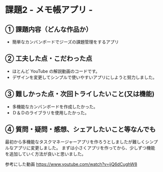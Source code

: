 # 課題2 - メモ帳アプリ -

## ① 課題内容（どんな作品か）
- 簡単なカンバンボードでジーズの課題管理をするアプリ

## ② 工夫した点・こだわった点
- ほとんど YouTube の解説動画のコードです。
- デザインを変更してシンプルで使いやすいアプリにしようと努力しました。

## ③ 難しかった点・次回トライしたいこと(又は機能)
- 多機能なカンバンボードを作成したかった。
- Ｄ＆Ｄのライブラリを使用したかった。

## ④ 質問・疑問・感想、シェアしたいこと等なんでも
最初から多機能なタスクマネージャーアプリを作ろうとしましたが難しくシンプルなアプリに変更しました。
まずは小さくアプリを作ってから、少しずつ機能を追加していく方法が良いと思いました。

参考にした動画
https://www.youtube.com/watch?v=ijQ6dCughW8
